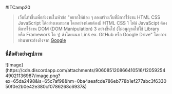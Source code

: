 #ITCamp20

> เว็บนี้ทำขึ้นเพื่อส่งงานในหัวข้อ "อยากให้น้อง ๆ ลองสร้างเว็บที่มีการใช้งาน HTML CSS JavaScript ได้อย่างเหมาะสม โดยอย่างน้อยต้องมี HTML CSS 1 ไฟล์ JavaScipt ต้องมีการใช้งาน DOM (DOM Manipulation) 3 อย่างขึ้นไป (ไม่อนุญาตให้ใช้ Library หรือ Framework ใด ๆ) ส่งโดยแนบ Link ex. GitHub หรือ Google Drive"
> โดยการทำนายจะอ้างอิงจาก [Google](https://www.sanook.com/horoscope/120681/)
<h3>นี่คือตัวอย่างรูปภาพ</h3>
![Image](https://cdn.discordapp.com/attachments/906085120866410516/1205925449021136987/image.png?ex=65da2498&is=65c7af98&hm=0ba4aeafcde786eb778b1ef277abc3f633050f0e2b0e42e380cf0786268c6937&)
